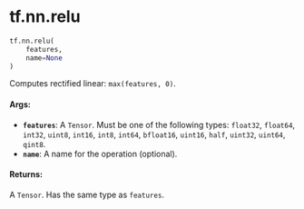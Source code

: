 <div itemscope itemtype="http://developers.google.com/ReferenceObject">
<meta itemprop="name" content="tf.nn.relu" />
<meta itemprop="path" content="Stable" />
</div>

# tf.nn.relu

``` python
tf.nn.relu(
    features,
    name=None
)
```

Computes rectified linear: `max(features, 0)`.

#### Args:

* <b>`features`</b>: A `Tensor`. Must be one of the following types: `float32`, `float64`, `int32`, `uint8`, `int16`, `int8`, `int64`, `bfloat16`, `uint16`, `half`, `uint32`, `uint64`, `qint8`.
* <b>`name`</b>: A name for the operation (optional).


#### Returns:

A `Tensor`. Has the same type as `features`.